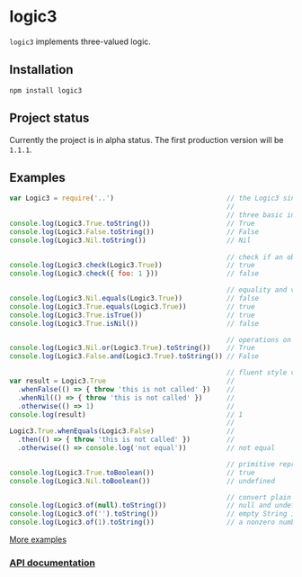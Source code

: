 logic3
======

`logic3` implements three-valued logic.

Installation
------------
`npm install logic3`

Project status
--------------
Currently the project is in alpha status. The first production version will be `1.1.1`.
 
Examples
--------
```js
var Logic3 = require('..')                            // the Logic3 singleton
                                                      //
                                                      // three basic instances of Logic3Value  
console.log(Logic3.True.toString())                   // True
console.log(Logic3.False.toString())                  // False
console.log(Logic3.Nil.toString())                    // Nil
 
                                                      // check if an object is of Logic3Value type
console.log(Logic3.check(Logic3.True))                // true
console.log(Logic3.check({ foo: 1 }))                 // false

                                                      // equality and value test
console.log(Logic3.Nil.equals(Logic3.True))           // false
console.log(Logic3.True.equals(Logic3.True))          // true
console.log(Logic3.True.isTrue())                     // true
console.log(Logic3.True.isNil())                      // false

                                                      // operations on the Logic3Value type
console.log(Logic3.Nil.or(Logic3.True).toString())    // True
console.log(Logic3.False.and(Logic3.True).toString()) // False

                                                      // fluent style value checking
var result = Logic3.True                              //
  .whenFalse(() => { throw 'this is not called' })    //
  .whenNil(() => { throw 'this is not called' })      //
  .otherwise(() => 1)                                 //
console.log(result)                                   // 1
                                                      //
Logic3.True.whenEquals(Logic3.False)                  //
  .then(() => { throw 'this is not called' })         //
  .otherwise(() => console.log('not equal'))          // not equal

                                                      // primitive representations
console.log(Logic3.True.toBoolean())                  // true 
console.log(Logic3.Nil.toBoolean())                   // undefined

                                                      // convert plain object to logical value
console.log(Logic3.of(null).toString())               // null and undefined is converted to  Nil
console.log(Logic3.of('').toString())                 // empty String is converted to  False
console.log(Logic3.of(1).toString())                  // a nonzero number is converted to  True

```
[More examples](https://github.com/hidega/logic3/blob/development/test/examples.js)

### [API documentation](https://htmlpreview.github.io/?https://github.com/hidega/logic3/blob/development/api-doc.html)


